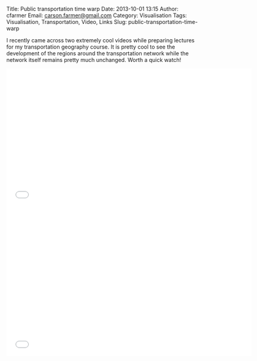 Title: Public transportation time warp
Date: 2013-10-01 13:15
Author: cfarmer
Email: carson.farmer@gmail.com
Category: Visualisation
Tags: Visualisation, Transportation, Video, Links
Slug: public-transportation-time-warp

I recently came across two extremely cool videos while preparing lectures for my
transportation geography course. It is pretty cool to see the development of the 
regions around the transportation network while the network itself remains 
pretty much unchanged. Worth a quick watch!

<div class="youtube" align="center">
<iframe width="640" height="360" 
    src="//www.youtube.com/embed/tGTwSNPqAqs?feature=player_detailpage" 
    frameborder="0" allowfullscreen></iframe>
</div>

<div class="youtube" align="center">
<iframe width="640" height="390" 
    src="//www.youtube.com/embed/erodkwTS7sQ" frameborder="0" 
    allowfullscreen></iframe>
</div>

<!--more-->

